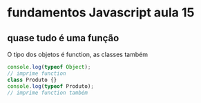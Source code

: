 # fundamentos Javascript aula 15
## quase tudo é uma função

O tipo dos objetos é function, as classes também

```javascript
console.log(typeof Object);
// imprime function
class Produto {}
console.log(typeof Produto);
// imprime function também
```